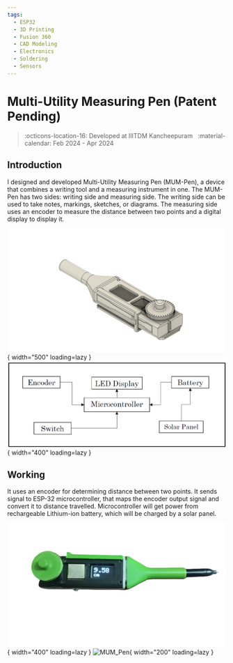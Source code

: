 ```yaml
---
tags:
  - ESP32
  - 3D Printing
  - Fusion 360
  - CAD Modeling
  - Electronics
  - Soldering
  - Sensors
---
```

# Multi-Utility Measuring Pen (Patent Pending)
> :octicons-location-16: Developed at IIITDM Kancheepuram &nbsp;
> :material-calendar: Feb 2024 - Apr 2024 &nbsp;

## Introduction
I designed and developed Multi-Utility Measuring Pen (MUM-Pen), a device that combines a writing tool and a measuring instrument in one. The MUM-Pen has two sides: writing side and measuring side. The writing side can be used to take notes, markings, sketches, or diagrams. The measuring side uses an encoder to measure the distance between two points and a digital display to display it.

![MUM_Pen](MUMPen_v62.png){ width="500" loading=lazy } ![MUM_Pen](image.png){ width="400" loading=lazy }

## Working
It uses an encoder for determining distance between two points. It sends signal to ESP-32 microcontroller, that maps the encoder output signal and convert it to distance travelled. Microcontroller will get power from rechargeable Lithium-ion battery, which will be charged by a solar panel.

![MUM_Pen](mum_pen.png){ width="400" loading=lazy } ![MUM_Pen](mum_pen.gif){ width="200" loading=lazy }